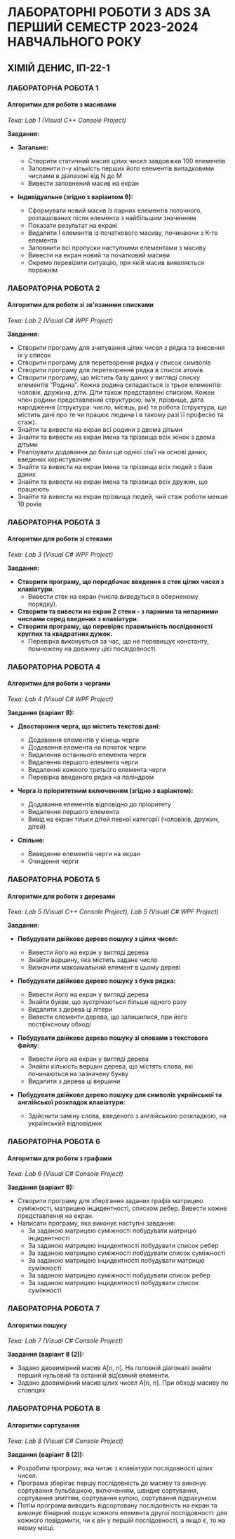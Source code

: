 # ЛАБОРАТОРНІ РОБОТИ З ADS ЗА ПЕРШИЙ СЕМЕСТР 2023-2024 НАВЧАЛЬНОГО РОКУ
## ХІМІЙ ДЕНИС, ІП-22-1

### ЛАБОРАТОРНА РОБОТА 1
#### Алгоритми для роботи з масивами
*Тека: Lab 1 (Visual C++ Console Project)*

**Завдання:**
- **Загальне:**
  - Створити статичний масив цілих чисел завдовжки 100 елементів
  - Заповнити n-у кількість перших його елементів випадковими числами в діапазоні від N до M
  - Вивести заповнений масив на екран

- **Індивідуальне (згідно з варіантом 9):**
  - Сформувати новий масив із парних елементів поточного, розташованих після елемента з найбільшим значенням
  - Показати результат на екрані
  - Видалити I елементів із початкового масиву, починаючи з K-го елемента
  - Заповнити всі пропуски наступними елементами з масиву
  - Вивести на екран новий та початковий масиви
  - Окремо перевірити ситуацію, при якій масив виявляється порожнім

### ЛАБОРАТОРНА РОБОТА 2
#### Алгоритми для роботи зі зв'язаними списками
*Тека: Lab 2 (Visual C# WPF Project)*

**Завдання:**
- Створити програму для зчитування цілих чисел з рядка та внесення їх у список
- Створити програму для перетворення рядка у список символів
- Створити програму для перетворення рядка в список атомів
- Створити програму, що містить базу даних у вигляді списку елементів “Родина”. Кожна родина складається із трьох елементів: чоловік, дружина, діти. Діти також представлені списком. Кожен член родини представлений структурою: ім’я, прізвище, дата народження (структура: число, місяць, рік) та робота (структура, що містить дані про те чи працює людина і в такому разі її професію та стаж).
- Знайти та вивести на екран всі родини з двома дітьми
- Знайти та вивести на екран імена та прізвища всіх жінок з двома дітьми
- Реалізувати додавання до бази ще однієї сім’ї на основі даних, введених користувачем
- Знайти та вивести на екран імена та прізвища всіх людей з бази даних
- Знайти та вивести на екран імена та прізвища всіх дружин, що працюють
- Знайти та вивести на екран прізвища людей, чий стаж роботи менше 10 років

### ЛАБОРАТОРНА РОБОТА 3
#### Алгоритми для роботи зі стеками
*Тека: Lab 3 (Visual C# WPF Project)*

**Завдання:**
- **Створити програму, що передбачає введення в стек цілих чисел з клавіатури.**
   - Вивести стек на екран (числа виведуться в оберненому порядку).
- **Створити та вивести на екран 2 стеки - з парними та непарними числами серед введених з клавіатури.**
- **Створити програму, що перевіряє правильність послідовності круглих та квадратних дужок.**
   - Перевірка виконується за час, що не перевищує константу, помножену на довжину цієї послідовності.

### ЛАБОРАТОРНА РОБОТА 4
#### Алгоритми для роботи з чергами
*Тека: Lab 4 (Visual C# WPF Project)*

**Завдання (варіант 8):**
- **Двостороння черга, що містить текстові дані:**
  - Додавання елементів у кінець черги
  - Додавання елемента на початок черги
  - Видалення останнього елемента черги
  - Видалення першого елемента черги
  - Видалення кожного третього елемента черги
  - Перевірка введеного рядка на паліндром

- **Черга із пріоритетним включенням (згідно з варіантом):**
  - Додавання елементів відповідно до пріоритету
  - Видалення першого елемента
  - Вивід на екран тільки дітей певної категорії (чоловіків, дружин, дітей)

- **Спільне:**
  - Виведення елементів черги на екран
  - Очищення черги

### ЛАБОРАТОРНА РОБОТА 5
#### Алгоритми для роботи з деревами
*Тека: Lab 5 (Visual C++ Console Project), Lab 5 (Visual C# WPF Project)*

**Завдання:**
- **Побудувати двійкове дерево пошуку з цілих чисел:**
  - Вивести його на екран у вигляді дерева
  - Знайти вершину, яка містить задане число
  - Визначити максимальний елемент в цьому дереві

- **Побудувати двійкове дерево пошуку з букв рядка:**
  - Вивести його на екран у вигляді дерева
  - Знайти букви, що зустрічаються більше одного разу
  - Видалити з дерева ці літери
  - Вивести елементи дерева, що залишилися, при його постфіксному обході

- **Побудувати двійкове дерево пошуку зі словами з текстового файлу:**
  - Вивести його на екран у вигляді дерева
  - Знайти кількість вершин дерева, що містять слова, які починаються на зазначену букву
  - Видалити з дерева ці вершини

- **Побудувати двійкове дерево пошуку для символів української та англійської розкладок клавіатури:**
  - Здійснити заміну слова, введеного з англійською розкладкою, на український відповідник

### ЛАБОРАТОРНА РОБОТА 6
#### Алгоритми для роботи з графами
*Тека: Lab 6 (Visual C# Console Project)*

**Завдання (варіант 8):**
- Створити програму для зберігання заданих графів матрицею суміжності, матрицею інцидентності, списком ребер. Вивести кожне представлення на екран.
- Написати програму, яка виконує наступні завдання:
  - За заданою матрицею суміжності побудувати матрицю інцидентності
  - За заданою матрицею інцидентності побудувати список ребер
  - За заданою матрицею суміжності побудувати список суміжності
  - За заданою матрицею інцидентності побудувати матрицю суміжності
  - За заданою матрицею суміжності побудувати список ребер
  - За заданою матрицею інцидентності побудувати список суміжності

### ЛАБОРАТОРНА РОБОТА 7
#### Алгоритми пошуку
*Тека: Lab 7 (Visual C# Console Project)*

**Завдання (варіант 8 (2)):**
- Задано двовимірний масив A[n, n]. На головній діагоналі знайти перший нульовий та останній від’ємний елементи.
- Задано двовимірний масив цілих чисел A[n, n]. При обході масиву по стовпцях

### ЛАБОРАТОРНА РОБОТА 8
#### Алгоритми сортування
*Тека: Lab 8 (Visual C# Console Project)*

**Завдання (варіант 8 (2)):**
- Розробити програму, яка читає з клавіатури послідовності цілих чисел.
- Програма зберігає першу послідовність до масиву та виконує сортування бульбашкою, включенням, швидке сортування, сортування злиттям, сортування купою, сортування підрахунком. 
- Потім програма виводить відсортовану послідовність на екран та виконує бінарний пошук кожного елемента другої послідовності: для кожного повідомити, чи є він у першій послідовності, а якщо є, то на якому місці.
